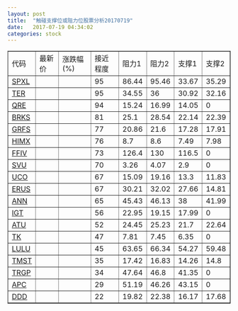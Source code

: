 ```yaml
---
layout: post
title:  "触碰支撑位或阻力位股票分析20170719"
date:   2017-07-19 04:34:02
categories: stock
---
```

<script type="text/javascript">
var stockList = []
stockList.push('gb_spxl');
stockList.push('gb_ter');
stockList.push('gb_qre');
stockList.push('gb_brks');
stockList.push('gb_grfs');
stockList.push('gb_himx');
stockList.push('gb_ffiv');
stockList.push('gb_svu');
stockList.push('gb_uco');
stockList.push('gb_erus');
stockList.push('gb_ann');
stockList.push('gb_igt');
stockList.push('gb_atu');
stockList.push('gb_tk');
stockList.push('gb_lulu');
stockList.push('gb_tmst');
stockList.push('gb_trgp');
stockList.push('gb_apc');
stockList.push('gb_ddd');
</script>
<table border="1">
 <tr>
 <td>代码</td>
 <td>最新价</td>
 <td>涨跌幅(%)</td>
 <td>接近程度</td>
 <td>阻力1</td>
 <td>阻力2</td>
 <td>支撑1</td>
 <td>支撑2</td>
</tr>
  <tr id="spxl" class="green">
  <td><a href="http://stock.finance.sina.com.cn/usstock/quotes/SPXL.html" target="_blank">SPXL</a></td><td></td><td></td><td>95</td><td>86.44</td><td>95.46</td><td>33.67</td><td>35.29</td></tr>
  <tr id="ter" class="red">
  <td><a href="http://stock.finance.sina.com.cn/usstock/quotes/TER.html" target="_blank">TER</a></td><td></td><td></td><td>95</td><td>34.55</td><td>36</td><td>30.92</td><td>32.16</td></tr>
  <tr id="qre" class="red">
  <td><a href="http://stock.finance.sina.com.cn/usstock/quotes/QRE.html" target="_blank">QRE</a></td><td></td><td></td><td>94</td><td>15.24</td><td>16.99</td><td>14.05</td><td>0</td></tr>
  <tr id="brks" class="red">
  <td><a href="http://stock.finance.sina.com.cn/usstock/quotes/BRKS.html" target="_blank">BRKS</a></td><td></td><td></td><td>81</td><td>25.1</td><td>28.54</td><td>22.14</td><td>22.39</td></tr>
  <tr id="grfs" class="red">
  <td><a href="http://stock.finance.sina.com.cn/usstock/quotes/GRFS.html" target="_blank">GRFS</a></td><td></td><td></td><td>77</td><td>20.86</td><td>21.6</td><td>17.28</td><td>17.91</td></tr>
  <tr id="himx" class="green">
  <td><a href="http://stock.finance.sina.com.cn/usstock/quotes/HIMX.html" target="_blank">HIMX</a></td><td></td><td></td><td>76</td><td>8.7</td><td>8.6</td><td>7.49</td><td>7.98</td></tr>
  <tr id="ffiv" class="green">
  <td><a href="http://stock.finance.sina.com.cn/usstock/quotes/FFIV.html" target="_blank">FFIV</a></td><td></td><td></td><td>73</td><td>126.4</td><td>130</td><td>116.5</td><td>0</td></tr>
  <tr id="svu" class="red">
  <td><a href="http://stock.finance.sina.com.cn/usstock/quotes/SVU.html" target="_blank">SVU</a></td><td></td><td></td><td>70</td><td>3.26</td><td>4.07</td><td>2.9</td><td>0</td></tr>
  <tr id="uco" class="red">
  <td><a href="http://stock.finance.sina.com.cn/usstock/quotes/UCO.html" target="_blank">UCO</a></td><td></td><td></td><td>67</td><td>15.09</td><td>19.16</td><td>13.3</td><td>11.83</td></tr>
  <tr id="erus" class="red">
  <td><a href="http://stock.finance.sina.com.cn/usstock/quotes/ERUS.html" target="_blank">ERUS</a></td><td></td><td></td><td>67</td><td>30.21</td><td>32.02</td><td>27.66</td><td>14.81</td></tr>
  <tr id="ann" class="red">
  <td><a href="http://stock.finance.sina.com.cn/usstock/quotes/ANN.html" target="_blank">ANN</a></td><td></td><td></td><td>65</td><td>45.43</td><td>46.13</td><td>38</td><td>41.99</td></tr>
  <tr id="igt" class="green">
  <td><a href="http://stock.finance.sina.com.cn/usstock/quotes/IGT.html" target="_blank">IGT</a></td><td></td><td></td><td>56</td><td>22.95</td><td>19.15</td><td>17.99</td><td>0</td></tr>
  <tr id="atu" class="red">
  <td><a href="http://stock.finance.sina.com.cn/usstock/quotes/ATU.html" target="_blank">ATU</a></td><td></td><td></td><td>52</td><td>24.45</td><td>25.23</td><td>21.7</td><td>22.64</td></tr>
  <tr id="tk" class="red">
  <td><a href="http://stock.finance.sina.com.cn/usstock/quotes/TK.html" target="_blank">TK</a></td><td></td><td></td><td>47</td><td>7.81</td><td>7.45</td><td>6.35</td><td>0</td></tr>
  <tr id="lulu" class="green">
  <td><a href="http://stock.finance.sina.com.cn/usstock/quotes/LULU.html" target="_blank">LULU</a></td><td></td><td></td><td>45</td><td>63.65</td><td>66.34</td><td>54.27</td><td>59.48</td></tr>
  <tr id="tmst" class="red">
  <td><a href="http://stock.finance.sina.com.cn/usstock/quotes/TMST.html" target="_blank">TMST</a></td><td></td><td></td><td>35</td><td>17.42</td><td>16.83</td><td>14.26</td><td>14.8</td></tr>
  <tr id="trgp" class="red">
  <td><a href="http://stock.finance.sina.com.cn/usstock/quotes/TRGP.html" target="_blank">TRGP</a></td><td></td><td></td><td>34</td><td>47.64</td><td>46.8</td><td>41.35</td><td>0</td></tr>
  <tr id="apc" class="green">
  <td><a href="http://stock.finance.sina.com.cn/usstock/quotes/APC.html" target="_blank">APC</a></td><td></td><td></td><td>29</td><td>51.19</td><td>46.26</td><td>43.15</td><td>0</td></tr>
  <tr id="ddd" class="green">
  <td><a href="http://stock.finance.sina.com.cn/usstock/quotes/DDD.html" target="_blank">DDD</a></td><td></td><td></td><td>22</td><td>19.82</td><td>22.38</td><td>16.17</td><td>17.68</td></tr>
</table>

